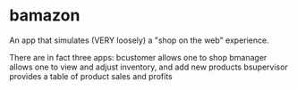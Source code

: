 # bamazon
An app that simulates (VERY loosely) a "shop on the web" experience.

There are in fact three apps:
    bcustomer allows one to shop
    bmanager allows one to view and adjust inventory, and add new products
    bsupervisor provides a table of product sales and profits

